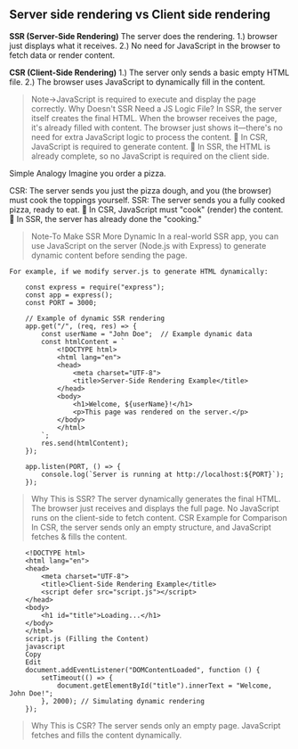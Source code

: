 ## Server side rendering vs Client side rendering

**SSR (Server-Side Rendering)**
The server does the rendering.
1.) browser just displays what it receives.
2.) No need for JavaScript in the browser to fetch data or render content.


**CSR (Client-Side Rendering)**
1.) The server only sends a basic empty HTML file.
2.) The browser uses JavaScript to dynamically fill in the content.


>Note->JavaScript is required to execute and display the page correctly.
    Why Doesn't SSR Need a JS Logic File?
    In SSR, the server itself creates the final HTML.
    When the browser receives the page, it's already filled with content.
    The browser just shows it—there's no need for extra JavaScript logic to process the content.
    🔹 In CSR, JavaScript is required to generate content.
    🔹 In SSR, the HTML is already complete, so no JavaScript is required on the client side.


Simple Analogy
Imagine you order a pizza.

CSR: The server sends you just the pizza dough, and you (the browser) must cook the toppings yourself.
SSR: The server sends you a fully cooked pizza, ready to eat.
🔹 In CSR, JavaScript must "cook" (render) the content.
🔹 In SSR, the server has already done the "cooking."

>Note-To Make SSR More Dynamic
    In a real-world SSR app, you can use JavaScript on the server (Node.js with Express) to generate dynamic content before sending the page.

    For example, if we modify server.js to generate HTML dynamically:

```
    const express = require("express");
    const app = express();
    const PORT = 3000;

    // Example of dynamic SSR rendering
    app.get("/", (req, res) => {
        const userName = "John Doe";  // Example dynamic data
        const htmlContent = `
            <!DOCTYPE html>
            <html lang="en">
            <head>
                <meta charset="UTF-8">
                <title>Server-Side Rendering Example</title>
            </head>
            <body>
                <h1>Welcome, ${userName}!</h1>
                <p>This page was rendered on the server.</p>
            </body>
            </html>
        `;
        res.send(htmlContent);
    });

    app.listen(PORT, () => {
        console.log(`Server is running at http://localhost:${PORT}`);
    });
```
>Why This is SSR?
    The server dynamically generates the final HTML.
    The browser just receives and displays the full page.
    No JavaScript runs on the client-side to fetch content.
    CSR Example for Comparison
    In CSR, the server sends only an empty structure, and JavaScript fetches & fills the content.


```
    <!DOCTYPE html>
    <html lang="en">
    <head>
        <meta charset="UTF-8">
        <title>Client-Side Rendering Example</title>
        <script defer src="script.js"></script>
    </head>
    <body>
        <h1 id="title">Loading...</h1>
    </body>
    </html>
    script.js (Filling the Content)
    javascript
    Copy
    Edit
    document.addEventListener("DOMContentLoaded", function () {
        setTimeout(() => {
            document.getElementById("title").innerText = "Welcome, John Doe!";
        }, 2000); // Simulating dynamic rendering
    });

```
>Why This is CSR?
    The server sends only an empty page.
    JavaScript fetches and fills the content dynamically.
